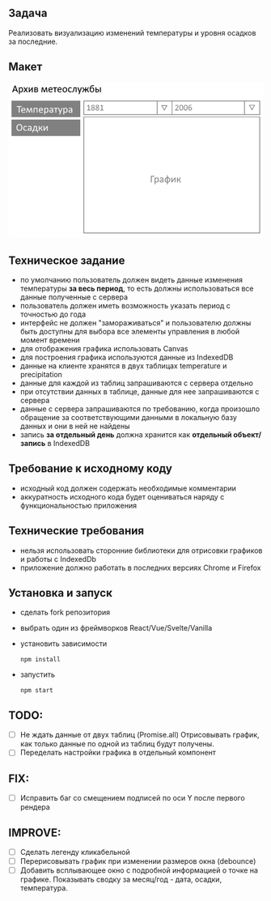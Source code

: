 ## Задача

Реализовать визуализацию изменений температуры и уровня осадков за последние.

## Макет

![image](design.png)

## Техническое задание

-   по умолчанию пользователь должен видеть данные изменения температуры **за весь период**, то есть должны использоваться все данные полученные с сервера
-   пользователь должен иметь возможность указать период с точностью до года
-   интерфейс не должен "замораживаться" и пользователю должны быть доступны для выбора все элементы управления в любой момент времени
-   для отображения графика использовать Canvas
-   для построения графика используются данные из IndexedDB
-   данные на клиенте хранятся в двух таблицах temperature и precipitation
-   данные для каждой из таблиц запрашиваются с сервера отдельно
-   при отсутствии данных в таблице, данные для нее запрашиваются с сервера
-   данные с сервера запрашиваются по требованию, когда произошло обращение за соответствующими данными в локальную базу данных и они в ней не найдены
-   запись **за отдельный день** должна хранится как **отдельный объект/запись** в IndexedDB

## Требование к исходному коду

-   исходный код должен содержать необходимые комментарии
-   аккуратность исходного кода будет оцениваться наряду с функциональностью приложения

## Технические требования

-   нельзя использовать сторонние библиотеки для отрисовки графиков и работы с IndexedDb
-   приложение должно работать в последних версиях Chrome и Firefox

## Установка и запуск

-   сделать fork репозитория

-   выбрать один из фреймворков React/Vue/Svelte/Vanilla

-   установить зависимости

    ```
    npm install
    ```

-   запустить
    ```
    npm start
    ```

## TODO:
- [ ] Не ждать данные от двух таблиц (Promise.all) Отрисовывать график, как только данные по одной из таблиц будут получены.
- [ ] Переделать настройки графика в отдельный компонент

## FIX:
- [ ] Исправить баг со смещением подписей по оси Y после первого рендера

## IMPROVE:
- [ ] Сделать легенду кликабельной
- [ ] Перерисовывать график при изменении размеров окна (debounce)
- [ ] Добавить всплывающее окно с подробной информацией о точке на графике. Показывать сводку за месяц/год - дата, осадки, температура.
